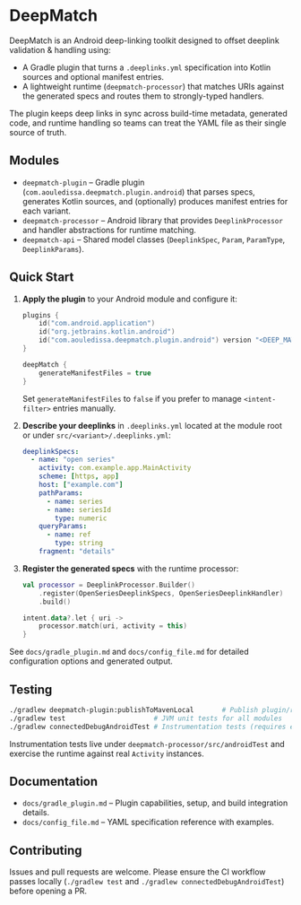 # DeepMatch

DeepMatch is an Android deep-linking toolkit designed to offset deeplink validation & handling using:

- A Gradle plugin that turns a `.deeplinks.yml` specification into Kotlin sources and optional manifest entries.
- A lightweight runtime (`deepmatch-processor`) that matches URIs against the generated specs and routes them to strongly-typed handlers.

The plugin keeps deep links in sync across build-time metadata, generated code, and runtime handling so teams can treat the YAML file as their single source of truth.

## Modules

- `deepmatch-plugin` – Gradle plugin (`com.aouledissa.deepmatch.plugin.android`) that parses specs, generates Kotlin sources, and (optionally) produces manifest entries for each variant.
- `deepmatch-processor` – Android library that provides `DeeplinkProcessor` and handler abstractions for runtime matching.
- `deepmatch-api` – Shared model classes (`DeeplinkSpec`, `Param`, `ParamType`, `DeeplinkParams`).

## Quick Start

1. **Apply the plugin** to your Android module and configure it:

   ```kotlin
   plugins {
       id("com.android.application")
       id("org.jetbrains.kotlin.android")
       id("com.aouledissa.deepmatch.plugin.android") version "<DEEP_MATCH_VERSION>"
   }

   deepMatch {
       generateManifestFiles = true
   }
   ```

   Set `generateManifestFiles` to `false` if you prefer to manage `<intent-filter>` entries manually.

2. **Describe your deeplinks** in `.deeplinks.yml` located at the module root or under `src/<variant>/.deeplinks.yml`:

   ```yaml
   deeplinkSpecs:
     - name: "open series"
       activity: com.example.app.MainActivity
       scheme: [https, app]
       host: ["example.com"]
       pathParams:
         - name: series
         - name: seriesId
           type: numeric
       queryParams:
         - name: ref
           type: string
       fragment: "details"
   ```

3. **Register the generated specs** with the runtime processor:

   ```kotlin
   val processor = DeeplinkProcessor.Builder()
       .register(OpenSeriesDeeplinkSpecs, OpenSeriesDeeplinkHandler)
       .build()

   intent.data?.let { uri ->
       processor.match(uri, activity = this)
   }
   ```

See `docs/gradle_plugin.md` and `docs/config_file.md` for detailed configuration options and generated output.

## Testing

```bash
./gradlew deepmatch-plugin:publishToMavenLocal       # Publish plugin/runtime artifacts required by the build
./gradlew test                      # JVM unit tests for all modules
./gradlew connectedDebugAndroidTest # Instrumentation tests (requires emulator/device)
```

Instrumentation tests live under `deepmatch-processor/src/androidTest` and exercise the runtime against real `Activity` instances.

## Documentation

- `docs/gradle_plugin.md` – Plugin capabilities, setup, and build integration details.
- `docs/config_file.md` – YAML specification reference with examples.

## Contributing

Issues and pull requests are welcome. Please ensure the CI workflow passes locally (`./gradlew test` and `./gradlew connectedDebugAndroidTest`) before opening a PR.

